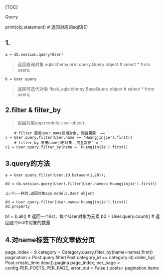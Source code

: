 [TOC]

Query

print(obj.statement) # 返回对应的sql语句

## 1.
    a = db.session.query(User)
> 返回查询对象 sqlalchemy.orm.query.Query object #  select * from users;

    b = User.query
> 返回可迭代对象 flask_sqlalchemy.BaseQuery object #  select * from users;


## 2.filter & filter_by
>  返回对象app.models.User object

        # filter 要用User.name引用对象, 而且需要' == '
    c = User.query.filter(User.name == 'Huangjinjie').first()
        # filter_by 要用name引用对象, 而且需要' = '
    c1 = User.query.filter_by(name = 'Huangjinjie').first()

## 3.query的方法
    a = User.query.filter(User.id.between(1,20));

    dd = db.session.query(User).filter(User.name=='Huangjinjie').first()

    上↑下↓一样的,返回对象app.models.User object

    dd = User.query.filter(User.name='Huangjinjie').first()
    dd.property

<!-- #  a和b都有一样的方法 -->
b1 = b.all() # 返回一个list，每个User对象为元素
b2 = User.query.count() # 返回这个list中对象的数量

##  4.对name标签下的文章做分页
page_index = 9
category = Category.query.filter_by(name=name).first()
pagination = Post.query.filter(Post.category_id == category.id).order_by(
        Post.create_time.desc().pagina
        page_index, per_page = config.PER_POSTS_PER_PAGE,
        error_out = False
        )
posts= pagination.items

